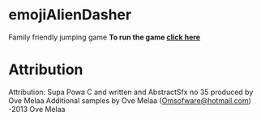 # emojiAlienDasher
Family friendly jumping game
**To run the game [click here](https://chaimstanton.github.io/emojiAlienDasher/index.html)**

# Attribution
Attribution: Supa Powa C and written and AbstractSfx no 35 produced by Ove Melaa Additional samples by Ove Melaa (Omsofware@hotmail.com) -2013 Ove Melaa
